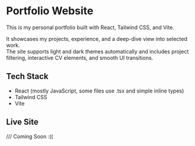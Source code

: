 # Portfolio Website

This is my personal portfolio built with React, Tailwind CSS, and Vite.

It showcases my projects, experience, and a deep-dive view into selected work.  
The site supports light and dark themes automatically and includes project filtering, interactive CV elements, and smooth UI transitions.

## Tech Stack

- React (mostly JavaScript, some files use .tsx and simple inline types)
- Tailwind CSS
- Vite

## Live Site

/// Coming Soon :((
